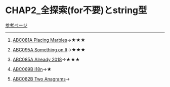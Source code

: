# CHAP2_全探索(for不要)とstring型

[参考ページ](http://bit.ly/33qBzkr)

---
1. [ABC081A Placing Marbles](https://atcoder.jp/contests/abc081/tasks/abc081_a)→★★★ 

1. [ABC095A Something on It](https://atcoder.jp/contests/abc095/tasks/abc095_a)→★★★  

1. [ABC085A Already 2018](https://atcoder.jp/contests/abc085/tasks/abc085_a)→★★★  

1. [ABC069B i18n](https://atcoder.jp/contests/abc069/tasks/abc069_b)→★

1. [ABC082B Two Anagrams](https://atcoder.jp/contests/abc082/tasks/abc082_b)→